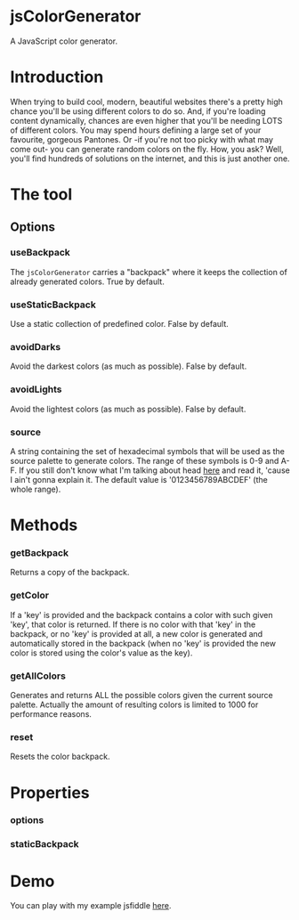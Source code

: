 jsColorGenerator
================

A JavaScript color generator.

# Introduction
When trying to build cool, modern, beautiful websites there's a pretty high chance you'll be using different colors to do so. And, if you're loading content dynamically, chances are even higher that you'll be needing LOTS of different colors. You may spend hours defining a large set of your favourite, gorgeous Pantones. Or -if you're not too picky with what may come out- you can generate random colors on the fly. How, you ask? Well, you'll find hundreds of solutions on the internet, and this is just another one.


# The tool


## Options

### __useBackpack__
The `jsColorGenerator` carries a "backpack" where it keeps the collection of already generated colors. True by default.

### __useStaticBackpack__
Use a static collection of predefined color. False by default.

### __avoidDarks__
Avoid the darkest colors (as much as possible). False by default.

### __avoidLights__
Avoid the lightest colors (as much as possible). False by default.

### __source__
A string containing the set of hexadecimal symbols that will be used as the source palette to generate colors. The range of these symbols is 0-9 and A-F. If you still don't know what I'm talking about head [here](http://en.wikipedia.org/wiki/Web_colors) and read it, 'cause I ain't gonna explain it. The default value is '0123456789ABCDEF' (the whole range).

# Methods

### __getBackpack__
Returns a copy of the backpack. 

### __getColor__
If a 'key' is provided and the backpack contains a color with such given 'key', that color is returned. If there is no color with that 'key' in the backpack, or no 'key' is provided at all, a new color is generated and automatically stored in the backpack (when no 'key' is provided the new color is stored using the color's value as the key). 
        
### __getAllColors__
Generates and returns ALL the possible colors given the current source palette. Actually the amount of resulting colors is limited to 1000 for performance reasons.

### __reset__
Resets the color backpack.


# Properties

### __options__

### __staticBackpack__
        

# Demo
You can play with my example jsfiddle [here](http://jsfiddle.net/pchiwan/3YdAd/).